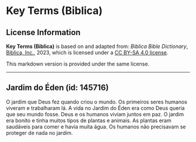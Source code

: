 # Key Terms (Biblica)

## License Information

**Key Terms (Biblica)** is based on and adapted from: _Biblica Bible Dictionary_, [Biblica, Inc.](https://www.biblica.com/), 2023, which is licensed under a [CC BY-SA 4.0 license](https://creativecommons.org/licenses/by-sa/4.0/legalcode.en).

This markdown version is provided under the same license.



--------------------------------

## Jardim do Éden (id: 145716)

O jardim que Deus fez quando criou o mundo. Os primeiros seres humanos viveram e trabalharam lá. A vida no Jardim do Éden era como Deus queria que seu mundo fosse. Deus e os humanos viviam juntos em paz. O jardim era bonito e tinha muitos tipos de plantas e animais. As plantas eram saudáveis para comer e havia muita água. Os humanos não precisavam se proteger de nada no jardim.


